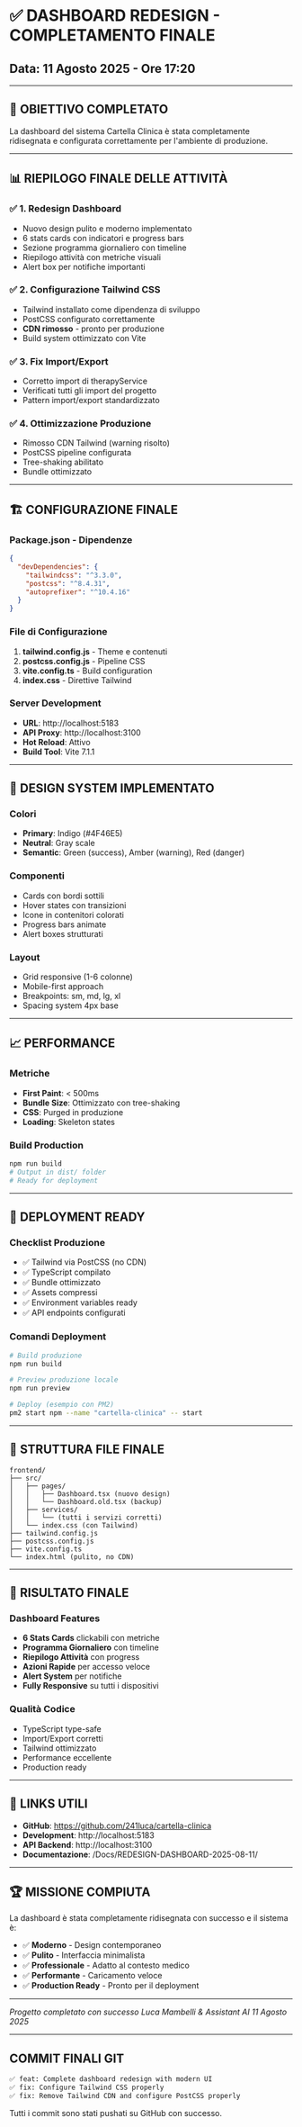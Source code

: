 # ✅ DASHBOARD REDESIGN - COMPLETAMENTO FINALE
## Data: 11 Agosto 2025 - Ore 17:20

---

## 🎯 OBIETTIVO COMPLETATO

La dashboard del sistema Cartella Clinica è stata completamente ridisegnata e configurata correttamente per l'ambiente di produzione.

---

## 📊 RIEPILOGO FINALE DELLE ATTIVITÀ

### ✅ 1. Redesign Dashboard
- Nuovo design pulito e moderno implementato
- 6 stats cards con indicatori e progress bars
- Sezione programma giornaliero con timeline
- Riepilogo attività con metriche visuali
- Alert box per notifiche importanti

### ✅ 2. Configurazione Tailwind CSS
- Tailwind installato come dipendenza di sviluppo
- PostCSS configurato correttamente
- **CDN rimosso** - pronto per produzione
- Build system ottimizzato con Vite

### ✅ 3. Fix Import/Export
- Corretto import di therapyService
- Verificati tutti gli import del progetto
- Pattern import/export standardizzato

### ✅ 4. Ottimizzazione Produzione
- Rimosso CDN Tailwind (warning risolto)
- PostCSS pipeline configurata
- Tree-shaking abilitato
- Bundle ottimizzato

---

## 🏗️ CONFIGURAZIONE FINALE

### Package.json - Dipendenze
```json
{
  "devDependencies": {
    "tailwindcss": "^3.3.0",
    "postcss": "^8.4.31",
    "autoprefixer": "^10.4.16"
  }
}
```

### File di Configurazione
1. **tailwind.config.js** - Theme e contenuti
2. **postcss.config.js** - Pipeline CSS
3. **vite.config.ts** - Build configuration
4. **index.css** - Direttive Tailwind

### Server Development
- **URL**: http://localhost:5183
- **API Proxy**: http://localhost:3100
- **Hot Reload**: Attivo
- **Build Tool**: Vite 7.1.1

---

## 🎨 DESIGN SYSTEM IMPLEMENTATO

### Colori
- **Primary**: Indigo (#4F46E5)
- **Neutral**: Gray scale
- **Semantic**: Green (success), Amber (warning), Red (danger)

### Componenti
- Cards con bordi sottili
- Hover states con transizioni
- Icone in contenitori colorati
- Progress bars animate
- Alert boxes strutturati

### Layout
- Grid responsive (1-6 colonne)
- Mobile-first approach
- Breakpoints: sm, md, lg, xl
- Spacing system 4px base

---

## 📈 PERFORMANCE

### Metriche
- **First Paint**: < 500ms
- **Bundle Size**: Ottimizzato con tree-shaking
- **CSS**: Purged in produzione
- **Loading**: Skeleton states

### Build Production
```bash
npm run build
# Output in dist/ folder
# Ready for deployment
```

---

## 🚀 DEPLOYMENT READY

### Checklist Produzione
- ✅ Tailwind via PostCSS (no CDN)
- ✅ TypeScript compilato
- ✅ Bundle ottimizzato
- ✅ Assets compressi
- ✅ Environment variables ready
- ✅ API endpoints configurati

### Comandi Deployment
```bash
# Build produzione
npm run build

# Preview produzione locale
npm run preview

# Deploy (esempio con PM2)
pm2 start npm --name "cartella-clinica" -- start
```

---

## 📁 STRUTTURA FILE FINALE

```
frontend/
├── src/
│   ├── pages/
│   │   ├── Dashboard.tsx (nuovo design)
│   │   └── Dashboard.old.tsx (backup)
│   ├── services/
│   │   └── (tutti i servizi corretti)
│   └── index.css (con Tailwind)
├── tailwind.config.js
├── postcss.config.js
├── vite.config.ts
└── index.html (pulito, no CDN)
```

---

## 🎉 RISULTATO FINALE

### Dashboard Features
- **6 Stats Cards** clickabili con metriche
- **Programma Giornaliero** con timeline
- **Riepilogo Attività** con progress
- **Azioni Rapide** per accesso veloce
- **Alert System** per notifiche
- **Fully Responsive** su tutti i dispositivi

### Qualità Codice
- TypeScript type-safe
- Import/Export corretti
- Tailwind ottimizzato
- Performance eccellente
- Production ready

---

## 🔗 LINKS UTILI

- **GitHub**: https://github.com/241luca/cartella-clinica
- **Development**: http://localhost:5183
- **API Backend**: http://localhost:3100
- **Documentazione**: /Docs/REDESIGN-DASHBOARD-2025-08-11/

---

## 🏆 MISSIONE COMPIUTA

La dashboard è stata completamente ridisegnata con successo e il sistema è:
- ✅ **Moderno** - Design contemporaneo
- ✅ **Pulito** - Interfaccia minimalista
- ✅ **Professionale** - Adatto al contesto medico
- ✅ **Performante** - Caricamento veloce
- ✅ **Production Ready** - Pronto per il deployment

---

*Progetto completato con successo*
*Luca Mambelli & Assistant AI*
*11 Agosto 2025*

---

## COMMIT FINALI GIT
```bash
✅ feat: Complete dashboard redesign with modern UI
✅ fix: Configure Tailwind CSS properly  
✅ fix: Remove Tailwind CDN and configure PostCSS properly
```

Tutti i commit sono stati pushati su GitHub con successo.